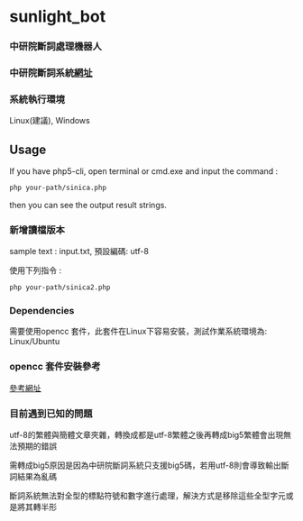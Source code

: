 # sunlight_bot
### 中研院斷詞處理機器人
### 中研院斷詞系統[網址](http://sunlight.iis.sinica.edu.tw/uwextract/demo.htm)
### 系統執行環境
Linux(建議), Windows
## Usage
If you have php5-cli, open terminal or cmd.exe and input the command : 

```bash
php your-path/sinica.php
```

then you can see the output result strings.

### 新增讀檔版本

sample text : input.txt, 預設編碼: utf-8

使用下列指令 : 

```bash
php your-path/sinica2.php
```

### Dependencies

需要使用opencc 套件，此套件在Linux下容易安裝，測試作業系統環境為: Linux/Ubuntu

### opencc 套件安裝參考

[參考網址](http://code.onnie.biz/2013/09/ubuntu-opencc-php.html)

### 目前遇到已知的問題

utf-8的繁體與簡體文章夾雜，轉換成都是utf-8繁體之後再轉成big5繁體會出現無法預期的錯誤

需轉成big5原因是因為中研院斷詞系統只支援big5碼，若用utf-8則會導致輸出斷詞結果為亂碼

斷詞系統無法對全型的標點符號和數字進行處理，解決方式是移除這些全型字元或是將其轉半形